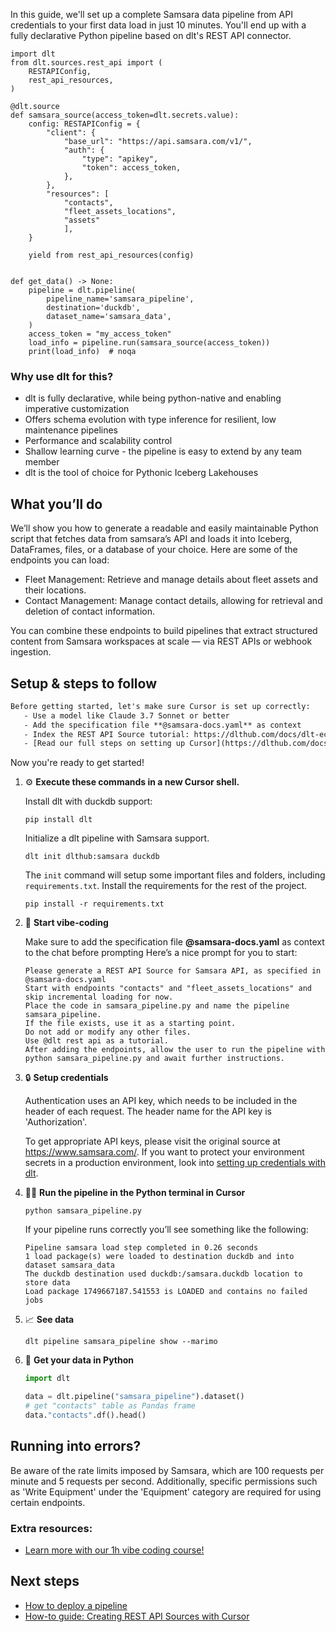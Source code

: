 In this guide, we'll set up a complete Samsara data pipeline from API credentials to your first data load in just 10 minutes. You'll end up with a fully declarative Python pipeline based on dlt's REST API connector.

```python-outcome
import dlt
from dlt.sources.rest_api import (
    RESTAPIConfig,
    rest_api_resources,
)

@dlt.source
def samsara_source(access_token=dlt.secrets.value):
    config: RESTAPIConfig = {
        "client": {
            "base_url": "https://api.samsara.com/v1/",
            "auth": {
                "type": "apikey",
                "token": access_token,
            },
        },
        "resources": [
            "contacts",
            "fleet_assets_locations",
            "assets"
            ],
    }

    yield from rest_api_resources(config)


def get_data() -> None:
    pipeline = dlt.pipeline(
        pipeline_name='samsara_pipeline',
        destination='duckdb',
        dataset_name='samsara_data', 
    )
    access_token = "my_access_token"
    load_info = pipeline.run(samsara_source(access_token))
    print(load_info)  # noqa
```

### Why use dlt for this?

- dlt is fully declarative, while being python-native and enabling imperative customization
- Offers schema evolution with type inference for resilient, low maintenance pipelines
- Performance and scalability control
- Shallow learning curve - the pipeline is easy to extend by any team member
- dlt is the tool of choice for Pythonic Iceberg Lakehouses

## What you’ll do

We’ll show you how to generate a readable and easily maintainable Python script that fetches data from samsara’s API and loads it into Iceberg, DataFrames, files, or a database of your choice. Here are some of the endpoints you can load:

- Fleet Management: Retrieve and manage details about fleet assets and their locations.
- Contact Management: Manage contact details, allowing for retrieval and deletion of contact information.

You can combine these endpoints to build pipelines that extract structured content from Samsara workspaces at scale — via REST APIs or webhook ingestion.

## Setup & steps to follow

```default
Before getting started, let's make sure Cursor is set up correctly:
   - Use a model like Claude 3.7 Sonnet or better
   - Add the specification file **@samsara-docs.yaml** as context
   - Index the REST API Source tutorial: https://dlthub.com/docs/dlt-ecosystem/verified-sources/rest_api/ and add it to context as **@dlt rest api**
   - [Read our full steps on setting up Cursor](https://dlthub.com/docs/dlt-ecosystem/llm-tooling/cursor-restapi#23-configuring-cursor-with-documentation)
```

Now you're ready to get started! 

1. ⚙️ **Execute these commands in a new Cursor shell.**
    
    Install dlt with duckdb support:
    ```shell
    pip install dlt
    ```

    Initialize a dlt pipeline with Samsara support.
    ```shell
    dlt init dlthub:samsara duckdb
    ```

    The `init` command will setup some important files and folders, including `requirements.txt`. Install the requirements for the rest of the project.
    ```shell
    pip install -r requirements.txt
    ```
    
2. 🤠 **Start vibe-coding**
    
    Make sure to add the specification file **@samsara-docs.yaml** as context to the chat before prompting
    Here’s a nice prompt for you to start: 
    
    ```prompt
    Please generate a REST API Source for Samsara API, as specified in @samsara-docs.yaml 
    Start with endpoints "contacts" and "fleet_assets_locations" and skip incremental loading for now. 
    Place the code in samsara_pipeline.py and name the pipeline samsara_pipeline. 
    If the file exists, use it as a starting point. 
    Do not add or modify any other files. 
    Use @dlt rest api as a tutorial. 
    After adding the endpoints, allow the user to run the pipeline with python samsara_pipeline.py and await further instructions.
    ```

    
3. 🔒 **Setup credentials** 
    
    Authentication uses an API key, which needs to be included in the header of each request. The header name for the API key is 'Authorization'.
    
    To get appropriate API keys, please visit the original source at https://www.samsara.com/.
    If you want to protect your environment secrets in a production environment, look into [setting up credentials with dlt](https://dlthub.com/docs/walkthroughs/add_credentials).
    
4. 🏃‍♀️ **Run the pipeline in the Python terminal in Cursor**
    
    ```shell
    python samsara_pipeline.py
    ```
    
    If your pipeline runs correctly you’ll see something like the following:
    
    ```shell
    Pipeline samsara load step completed in 0.26 seconds
    1 load package(s) were loaded to destination duckdb and into dataset samsara_data
    The duckdb destination used duckdb:/samsara.duckdb location to store data
    Load package 1749667187.541553 is LOADED and contains no failed jobs
    ```
    
5. 📈 **See data**
    
    ```shell
    dlt pipeline samsara_pipeline show --marimo
    ```
    
6. 🐍 **Get your data in Python**
    
    ```python
    import dlt

   data = dlt.pipeline("samsara_pipeline").dataset()
   # get "contacts" table as Pandas frame
   data."contacts".df().head()
    ```

## Running into errors?

Be aware of the rate limits imposed by Samsara, which are 100 requests per minute and 5 requests per second. Additionally, specific permissions such as 'Write Equipment' under the 'Equipment' category are required for using certain endpoints.

### Extra resources:

- [Learn more with our 1h vibe coding course!](https://www.youtube.com/watch?v=GGid70rnJuM)

## Next steps

- [How to deploy a pipeline](https://dlthub.com/docs/walkthroughs/deploy-a-pipeline)
- [How-to guide: Creating REST API Sources with Cursor](https://dlthub.com/docs/dlt-ecosystem/llm-tooling/cursor-restapi)